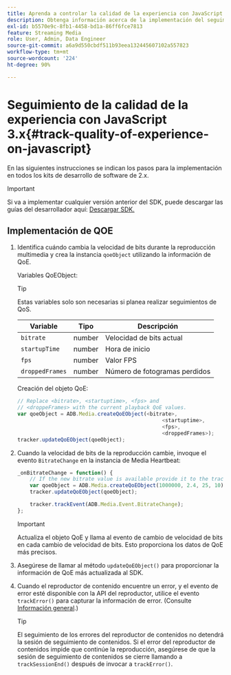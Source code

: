 ```yaml
---
title: Aprenda a controlar la calidad de la experiencia con JavaScript 3.x
description: Obtenga información acerca de la implementación del seguimiento de calidad de experiencia (QoE, QoS) mediante Media SDK en aplicaciones de navegador con JavaScript 3x.
exl-id: b5570e9c-8fb1-4458-bd1a-86ff6fce7813
feature: Streaming Media
role: User, Admin, Data Engineer
source-git-commit: a6a9d550cbdf511b93eea132445607102a557823
workflow-type: tm+mt
source-wordcount: '224'
ht-degree: 90%

---
```


# Seguimiento de la calidad de la experiencia con JavaScript 3.x{#track-quality-of-experience-on-javascript}

En las siguientes instrucciones se indican los pasos para la implementación en todos los kits de desarrollo de software de 2.x.

>[!IMPORTANT]
>
>Si va a implementar cualquier versión anterior del SDK, puede descargar las guías del desarrollador aquí: [Descargar SDK.](/help/getting-started/download-sdks.md)

## Implementación de QOE

1. Identifica cuándo cambia la velocidad de bits durante la reproducción multimedia y crea la instancia `qoeObject` utilizando la información de QoE.

   Variables QoEObject:

   >[!TIP]
   >
   >Estas variables solo son necesarias si planea realizar seguimientos de QoS.

   | Variable | Tipo | Descripción |
   | --- | --- | --- |
   | `bitrate` | number | Velocidad de bits actual |
   | `startupTime` | number | Hora de inicio |
   | `fps` | number | Valor FPS |
   | `droppedFrames` | number | Número de fotogramas perdidos |

   Creación del objeto QoE:

   ```js
   // Replace <bitrate>, <startuptime>, <fps> and
   // <droppeFrames> with the current playback QoE values.
   var qoeObject = ADB.Media.createQoEObject(<bitrate>,
                                                  <startuptime>,
                                                  <fps>,
                                                  <droppedFrames>);
   tracker.updateQoEObject(qoeObject);
   ```

1. Cuando la velocidad de bits de la reproducción cambie, invoque el evento `BitrateChange` en la instancia de Media Heartbeat:

   ```js
   _onBitrateChange = function() {
       // If the new bitrate value is available provide it to the tracker.
       var qoeObject = ADB.Media.createQoEObject(1000000, 2.4, 25, 10);
       tracker.updateQoEObject(qoeObject);
   
       tracker.trackEvent(ADB.Media.Event.BitrateChange);
   };
   ```

   >[!IMPORTANT]
   >
   >Actualiza el objeto QoE y llama al evento de cambio de velocidad de bits en cada cambio de velocidad de bits. Esto proporciona los datos de QoE más precisos.

1. Asegúrese de llamar al método `updateQoEObject()` para proporcionar la información de QoE más actualizada al SDK.
1. Cuando el reproductor de contenido encuentre un error, y el evento de error esté disponible con la API del reproductor, utilice el evento `trackError()` para capturar la información de error. (Consulte [Información general](/help/use-cases/track-errors/track-errors-overview.md).)

   >[!TIP]
   >
   >El seguimiento de los errores del reproductor de contenidos no detendrá la sesión de seguimiento de contenidos. Si el error del reproductor de contenidos impide que continúe la reproducción, asegúrese de que la sesión de seguimiento de contenidos se cierre llamando a `trackSessionEnd()` después de invocar a `trackError()`.
